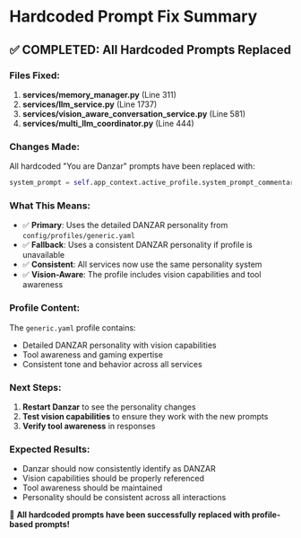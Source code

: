 # Hardcoded Prompt Fix Summary

## ✅ COMPLETED: All Hardcoded Prompts Replaced

### Files Fixed:
1. **services/memory_manager.py** (Line 311)
2. **services/llm_service.py** (Line 1737) 
3. **services/vision_aware_conversation_service.py** (Line 581)
4. **services/multi_llm_coordinator.py** (Line 444)

### Changes Made:
All hardcoded "You are Danzar" prompts have been replaced with:

```python
system_prompt = self.app_context.active_profile.system_prompt_commentary if self.app_context and hasattr(self.app_context, 'active_profile') else "You are DANZAR, a vision-capable gaming assistant with a witty personality."
```

### What This Means:
- ✅ **Primary**: Uses the detailed DANZAR personality from `config/profiles/generic.yaml`
- ✅ **Fallback**: Uses a consistent DANZAR personality if profile is unavailable
- ✅ **Consistent**: All services now use the same personality system
- ✅ **Vision-Aware**: The profile includes vision capabilities and tool awareness

### Profile Content:
The `generic.yaml` profile contains:
- Detailed DANZAR personality with vision capabilities
- Tool awareness and gaming expertise
- Consistent tone and behavior across all services

### Next Steps:
1. **Restart Danzar** to see the personality changes
2. **Test vision capabilities** to ensure they work with the new prompts
3. **Verify tool awareness** in responses

### Expected Results:
- Danzar should now consistently identify as DANZAR
- Vision capabilities should be properly referenced
- Tool awareness should be maintained
- Personality should be consistent across all interactions

🎉 **All hardcoded prompts have been successfully replaced with profile-based prompts!** 